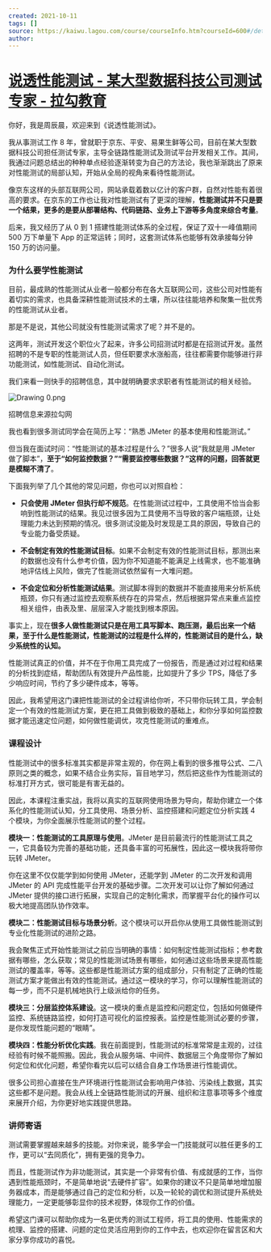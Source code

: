 ```yaml
---
created: 2021-10-11
tags: []
source: https://kaiwu.lagou.com/course/courseInfo.htm?courseId=600#/detail/pc?id=6150
author: 
---
```


# [说透性能测试 - 某大型数据科技公司测试专家 - 拉勾教育](https://kaiwu.lagou.com/course/courseInfo.htm?courseId=600#/detail/pc?id=6150)


你好，我是周辰晨，欢迎来到《说透性能测试》。

我从事测试工作 8 年，曾就职于京东、平安、易果生鲜等公司，目前在某大型数据科技公司担任测试专家，主导全链路性能测试及测试平台开发相关工作。其间，我通过问题总结出的种种单点经验逐渐转变为自己的方法论，我也渐渐跳出了原来对性能测试的局部认知，开始从全局的视角来看待性能测试。

像京东这样的头部互联网公司，网站承载着数以亿计的客户群，自然对性能有着很高的要求。在京东的工作也让我对性能测试有了更深的理解，**性能测试并不只是要一个结果，更多的是要从部署结构、代码链路、业务上下游等多角度来综合考量**。

后来，我又经历了从 0 到 1 搭建性能测试体系的全过程，保证了双十一峰值期间 500 万下单量下 App 的正常运转；同时，这套测试体系也能够有效承接每分钟 150 万的访问量。

### 为什么要学性能测试

目前，最成熟的性能测试从业者一般都分布在各大互联网公司，这些公司对性能有着切实的需求，也具备深耕性能测试技术的土壤，所以往往能培养和聚集一批优秀的性能测试从业者。

那是不是说，其他公司就没有性能测试需求了呢？并不是的。

这两年，测试开发这个职位火了起来，许多公司招测试时都是在招测试开发。虽然招聘的不是专职的性能测试人员，但任职要求水涨船高，往往都需要你能够进行非功能测试，如性能测试、自动化测试。

我们来看一则快手的招聘信息，其中就明确要求求职者有性能测试的相关经验。

![Drawing 0.png](https://s0.lgstatic.com/i/image/M00/8C/CE/Ciqc1F_1HHeADFVaAAB_G69bz7U057.png)

招聘信息来源拉勾网

我也看到很多测试同学会在简历上写：“熟悉 JMeter 的基本使用和性能测试。”

但当我在面试时问：“性能测试的基本过程是什么？”很多人说“我就是用 JMeter 做了脚本”，**至于“如何监控数据？”“需要监控哪些数据？”这样的问题，回答就更是模糊不清了**。

下面我列举了几个其他的常见问题，你也可以对照自检：

-   **只会使用 JMeter 但执行却不规范**。在性能测试过程中，工具使用不恰当会影响到性能测试的结果。我见过很多因为工具使用不当导致的客户端瓶颈，让处理能力未达到预期的情况。很多测试没能及时发现是工具的原因，导致自己的专业能力备受质疑。
    
-   **不会制定有效的性能测试目标**。如果不会制定有效的性能测试目标，那测出来的数据也没有什么参考价值，因为你不知道能不能满足上线需求，也不能准确地评估线上风险，做完了性能测试依然留有一大堆问题。
    
-   **不会定位和分析性能测试结果**。测试脚本得到的数据并不能直接用来分析系统瓶颈，你只有通过监控去观察系统存在的异常点，然后根据异常点来重点监控相关组件，由表及里、层层深入才能找到根本原因。
    

事实上，现在**很多人做性能测试只是在用工具写脚本、跑压测，最后出来一个结果，至于什么是性能测试，性能测试的过程是什么样的，性能测试目的是什么，缺少系统性的认知。**

性能测试真正的价值，并不在于你用工具完成了一份报告，而是通过对过程和结果的分析找到症结，帮助团队有效提升产品性能，比如提升了多少 TPS，降低了多少响应时间，节约了多少硬件成本，等等。

因此，我希望用这门课把性能测试的全过程讲给你听，不只带你玩转工具，学会制定一个有效的性能测试方案，更在把工具做到极致的基础上，和你分享如何监控数据才能迅速定位问题，如何做性能调优，攻克性能测试的重难点。

### 课程设计

性能测试中的很多标准其实都是非常主观的，你在网上看到的很多推导公式、二八原则之类的概念，如果不结合业务实际，盲目地学习，然后把这些作为性能测试的标准打开方式，很可能是有害无益的。

因此，本课程注重实战，我将以真实的互联网使用场景为导向，帮助你建立一个体系化的性能测试认知，分工具使用、场景分析、监控搭建和问题定位分析实践 4 个模块，为你全面展示性能测试的整个过程。

**模块一：性能测试的工具原理与使用**。JMeter 是目前最流行的性能测试工具之一，它具备较为完善的基础功能，还具备丰富的可拓展性，因此这一模块我将带你玩转 JMeter。

你在这里不仅仅能学到如何使用 JMeter，还能学到 JMeter 的二次开发和调用 JMeter 的 API 完成性能平台开发的基础步骤。二次开发可以让你了解如何通过 JMeter 提供的接口进行拓展，实现自己的定制化需求，而掌握平台化的操作可以极大地提高团队协作效率。

**模块二：性能测试目标与场景分析**。这个模块可以开启你从使用工具做性能测试到专业化性能测试的进阶之路。

我会聚焦正式开始性能测试之前应当明确的事情：如何制定性能测试指标；参考数据有哪些，怎么获取；常见的性能测试场景有哪些，如何通过这些场景来提高性能测试的覆盖率，等等。这些都是性能测试方案的组成部分，只有制定了正确的性能测试方案才能做出有效的性能测试。通过这一模块的学习，你可以理解性能测试的每一步，而不只是机械地执行上级派给你的任务。

**模块三：分层监控体系建设**。这一模块的重点是监控和问题定位，包括如何做硬件监控、系统链路监控，如何打造可视化的监控报表。监控是性能测试必要的步骤，是你发现性能问题的“眼睛”。

**模块四：性能分析优化实践**。我在前面提到，性能测试的标准常常是主观的，过往经验有时候不能照搬。因此，我会从服务端、中间件、数据层三个角度带你了解如何定位和优化问题，希望你看完以后可以结合自身工作场景进行性能调优。

很多公司担心直接在生产环境进行性能测试会影响用户体验、污染线上数据，其实这些都不是问题。我会从线上全链路性能测试的开展、组织和注意事项等多个维度来展开介绍，为你更好地实践提供思路。

### 讲师寄语

测试需要掌握越来越多的技能。对你来说，能多学会一门技能就可以胜任更多的工作，更可以“去同质化”，拥有更强的竞争力。

而且，性能测试作为非功能测试，其实是一个非常有价值、有成就感的工作，当你遇到性能瓶颈时，不是简单地说“去硬件扩容”。如果你的建议不只是简单地增加服务器成本，而是能够通过自己的定位和分析，以及一轮轮的调优和测试提升系统处理能力，一定更能够彰显你的技术视野，体现你工作的价值。

希望这门课可以帮助你成为一名更优秀的测试工程师，将工具的使用、性能需求的梳理、监控的搭建、问题的定位灵活应用到你的工作中去，也欢迎你在留言区和大家分享你成功的喜悦。
